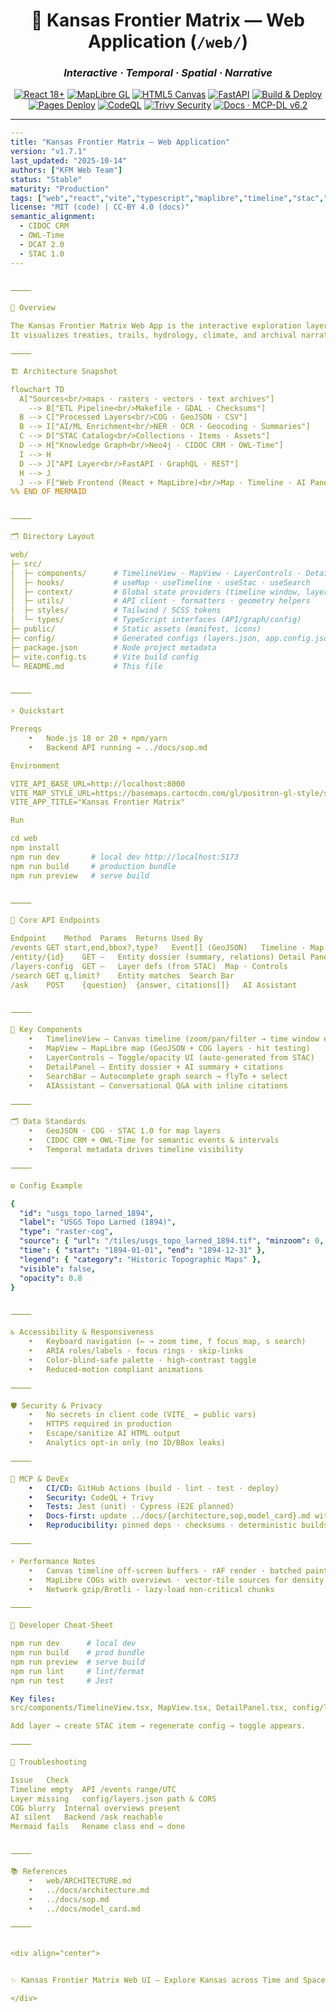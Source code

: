 <div align="center">

# 🧭 Kansas Frontier Matrix — **Web Application (`/web/`)**

### *Interactive · Temporal · Spatial · Narrative*

[![React 18+](https://img.shields.io/badge/React-18%2B-61DAFB?logo=react&logoColor=white)](https://react.dev/)
[![MapLibre GL](https://img.shields.io/badge/MapLibre%20GL-JS-brightgreen)](https://maplibre.org/)
[![HTML5 Canvas](https://img.shields.io/badge/HTML5-Canvas-E34F26?logo=html5&logoColor=white)](https://developer.mozilla.org/en-US/docs/Web/API/Canvas_API)
[![FastAPI](https://img.shields.io/badge/FastAPI-Backend-009485?logo=fastapi&logoColor=white)](https://fastapi.tiangolo.com/)
[![Build & Deploy](https://github.com/bartytime4life/Kansas-Frontier-Matrix/actions/workflows/site.yml/badge.svg)](../.github/workflows/site.yml)
[![Pages Deploy](https://img.shields.io/github/deployments/bartytime4life/Kansas-Frontier-Matrix/github-pages?label=Pages%20Deploy)](https://bartytime4life.github.io/Kansas-Frontier-Matrix/)
[![CodeQL](https://github.com/bartytime4life/Kansas-Frontier-Matrix/actions/workflows/codeql.yml/badge.svg)](../.github/workflows/codeql.yml)
[![Trivy Security](https://github.com/bartytime4life/Kansas-Frontier-Matrix/actions/workflows/trivy.yml/badge.svg)](../.github/workflows/trivy.yml)
[![Docs · MCP-DL v6.2](https://img.shields.io/badge/Docs-MCP--DL%20v6.2-blue)](../docs/)

</div>

---

```yaml
---
title: "Kansas Frontier Matrix — Web Application"
version: "v1.7.1"
last_updated: "2025-10-14"
authors: ["KFM Web Team"]
status: "Stable"
maturity: "Production"
tags: ["web","react","vite","typescript","maplibre","timeline","stac","mcp"]
license: "MIT (code) | CC-BY 4.0 (docs)"
semantic_alignment:
  - CIDOC CRM
  - OWL-Time
  - DCAT 2.0
  - STAC 1.0
---


⸻

🧭 Overview

The Kansas Frontier Matrix Web App is the interactive exploration layer of the system — a React + MapLibre single-page application connecting time · terrain · story.
It visualizes treaties, trails, hydrology, climate, and archival narratives synchronized with a FastAPI / Neo4j semantic backend built on CIDOC CRM + OWL-Time ontologies.

⸻

🏗️ Architecture Snapshot

flowchart TD
  A["Sources<br/>maps · rasters · vectors · text archives"]
    --> B["ETL Pipeline<br/>Makefile · GDAL · Checksums"]
  B --> C["Processed Layers<br/>COG · GeoJSON · CSV"]
  B --> I["AI/ML Enrichment<br/>NER · OCR · Geocoding · Summaries"]
  C --> D["STAC Catalog<br/>Collections · Items · Assets"]
  D --> H["Knowledge Graph<br/>Neo4j · CIDOC CRM · OWL-Time"]
  I --> H
  D --> J["API Layer<br/>FastAPI · GraphQL · REST"]
  H --> J
  J --> F["Web Frontend (React + MapLibre)<br/>Map · Timeline · AI Panels"]
%% END OF MERMAID


⸻

🗂️ Directory Layout

web/
├─ src/
│  ├─ components/      # TimelineView · MapView · LayerControls · DetailPanel · SearchBar · AIAssistant
│  ├─ hooks/           # useMap · useTimeline · useStac · useSearch
│  ├─ context/         # Global state providers (timeline window, layer toggles)
│  ├─ utils/           # API client · formatters · geometry helpers
│  ├─ styles/          # Tailwind / SCSS tokens
│  └─ types/           # TypeScript interfaces (API/graph/config)
├─ public/             # Static assets (manifest, icons)
├─ config/             # Generated configs (layers.json, app.config.json)
├─ package.json        # Node project metadata
├─ vite.config.ts      # Vite build config
└─ README.md           # This file


⸻

⚡ Quickstart

Prereqs
	•	Node.js 18 or 20 + npm/yarn
	•	Backend API running → ../docs/sop.md

Environment

VITE_API_BASE_URL=http://localhost:8000
VITE_MAP_STYLE_URL=https://basemaps.cartocdn.com/gl/positron-gl-style/style.json
VITE_APP_TITLE="Kansas Frontier Matrix"

Run

cd web
npm install
npm run dev       # local dev http://localhost:5173
npm run build     # production bundle
npm run preview   # serve build


⸻

🔌 Core API Endpoints

Endpoint	Method	Params	Returns	Used By
/events	GET	start,end,bbox?,type?	Event[] (GeoJSON)	Timeline · Map
/entity/{id}	GET	—	Entity dossier (summary, relations)	Detail Panel
/layers-config	GET	—	Layer defs (from STAC)	Map · Controls
/search	GET	q,limit?	Entity matches	Search Bar
/ask	POST	{question}	{answer, citations[]}	AI Assistant


⸻

🧩 Key Components
	•	TimelineView — Canvas timeline (zoom/pan/filter → time window emit)
	•	MapView — MapLibre map (GeoJSON + COG layers · hit testing)
	•	LayerControls — Toggle/opacity UI (auto-generated from STAC)
	•	DetailPanel — Entity dossier + AI summary + citations
	•	SearchBar — Autocomplete graph search → flyTo + select
	•	AIAssistant — Conversational Q&A with inline citations

⸻

🗂 Data Standards
	•	GeoJSON · COG · STAC 1.0 for map layers
	•	CIDOC CRM + OWL-Time for semantic events & intervals
	•	Temporal metadata drives timeline visibility

⸻

⚙️ Config Example

{
  "id": "usgs_topo_larned_1894",
  "label": "USGS Topo Larned (1894)",
  "type": "raster-cog",
  "source": { "url": "/tiles/usgs_topo_larned_1894.tif", "minzoom": 0, "maxzoom": 14 },
  "time": { "start": "1894-01-01", "end": "1894-12-31" },
  "legend": { "category": "Historic Topographic Maps" },
  "visible": false,
  "opacity": 0.8
}


⸻

♿ Accessibility & Responsiveness
	•	Keyboard navigation (← → zoom time, f focus map, s search)
	•	ARIA roles/labels · focus rings · skip-links
	•	Color-blind-safe palette · high-contrast toggle
	•	Reduced-motion compliant animations

⸻

🛡️ Security & Privacy
	•	No secrets in client code (VITE_ = public vars)
	•	HTTPS required in production
	•	Escape/sanitize AI HTML output
	•	Analytics opt-in only (no ID/BBox leaks)

⸻

🧠 MCP & DevEx
	•	CI/CD: GitHub Actions (build · lint · test · deploy)
	•	Security: CodeQL + Trivy
	•	Tests: Jest (unit) · Cypress (E2E planned)
	•	Docs-first: update ../docs/{architecture,sop,model_card}.md with changes
	•	Reproducibility: pinned deps · checksums · deterministic builds

⸻

⚡ Performance Notes
	•	Canvas timeline off-screen buffers · rAF render · batched paints
	•	MapLibre COGs with overviews · vector-tile sources for density
	•	Network gzip/Brotli · lazy-load non-critical chunks

⸻

🧪 Developer Cheat-Sheet

npm run dev      # local dev
npm run build    # prod bundle
npm run preview  # serve build
npm run lint     # lint/format
npm run test     # Jest

Key files:
src/components/TimelineView.tsx, MapView.tsx, DetailPanel.tsx, config/layers.json

Add layer → create STAC item → regenerate config → toggle appears.

⸻

🧰 Troubleshooting

Issue	Check
Timeline empty	API /events range/UTC
Layer missing	config/layers.json path & CORS
COG blurry	Internal overviews present
AI silent	Backend /ask reachable
Mermaid fails	Rename class end → done


⸻

📚 References
	•	web/ARCHITECTURE.md
	•	../docs/architecture.md
	•	../docs/sop.md
	•	../docs/model_card.md

⸻


<div align="center">


✨ Kansas Frontier Matrix Web UI — Explore Kansas across Time and Space ✨

</div>
```
